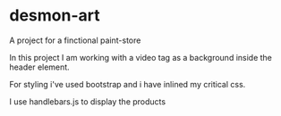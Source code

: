 # desmon-art
A project for a finctional paint-store

In this project I am working with a video tag as a background inside the header element.

For styling i've used bootstrap and i have inlined my critical css.

I use handlebars.js to display the products
